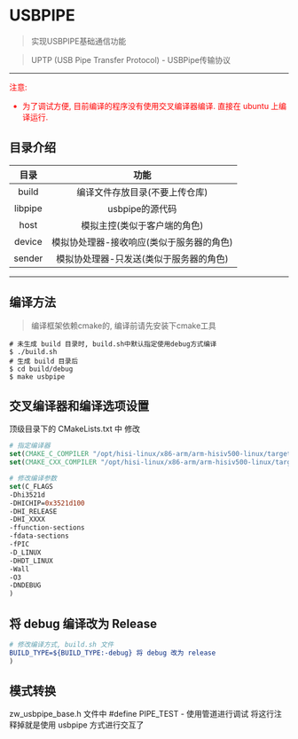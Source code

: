 # USBPIPE

>  实现USBPIPE基础通信功能

>   UPTP (USB Pipe Transfer Protocol) - USBPipe传输协议

---

<font color="red">注意: <br>
- 为了调试方便, 目前编译的程序没有使用交叉编译器编译. 直接在 ubuntu 上编译运行.
</font>

## 目录介绍

|        目录        | 功能 |
| :----------------: | :--: |
|   build   | 编译文件存放目录(不要上传仓库) |
|   libpipe   | usbpipe的源代码 |
| host        |  模拟主控(类似于客户端的角色)  |
| device | 模拟协处理器-接收响应(类似于服务器的角色) |
| sender | 模拟协处理器-只发送(类似于服务器的角色) |

---

## 编译方法

> 编译框架依赖cmake的, 编译前请先安装下cmake工具 

```shell
# 未生成 build 目录时, build.sh中默认指定使用debug方式编译
$ ./build.sh
# 生成 build 目录后
$ cd build/debug 
$ make usbpipe
```


## 交叉编译器和编译选项设置

顶级目录下的 CMakeLists.txt 中 修改

```cmake
# 指定编译器
set(CMAKE_C_COMPILER "/opt/hisi-linux/x86-arm/arm-hisiv500-linux/target/bin/arm-hisiv500-linux-gcc")
set(CMAKE_CXX_COMPILER "/opt/hisi-linux/x86-arm/arm-hisiv500-linux/target/bin/arm-hisiv500-linux-g++")
```

```cmake
# 修改编译参数
set(C_FLAGS
-Dhi3521d
-DHICHIP=0x3521d100
-DHI_RELEASE
-DHI_XXXX
-ffunction-sections
-fdata-sections
-fPIC
-D_LINUX
-DHDT_LINUX
-Wall
-O3
-DNDEBUG
)
```

## 将 debug 编译改为 Release

```cmake
# 修改编译方式, build.sh 文件
BUILD_TYPE=${BUILD_TYPE:-debug} 将 debug 改为 release
)
```

## 模式转换

zw_usbpipe_base.h 文件中 
    #define PIPE_TEST - 使用管道进行调试
    将这行注释掉就是使用 usbpipe 方式进行交互了
